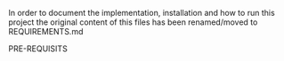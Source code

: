 In order to document the implementation, installation and how to run this project the original content of this files has been renamed/moved to REQUIREMENTS.md

PRE-REQUISITS